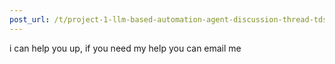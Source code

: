 ```yaml
---
post_url: /t/project-1-llm-based-automation-agent-discussion-thread-tds-jan-2025/164277/311
---
```

i can help you up, if you need my help you can email me